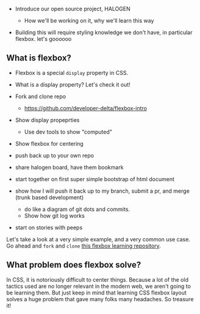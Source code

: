 * Introduce our open source project, HALOGEN
  * How we'll be working on it, why we'll learn this way
  
* Building this will require styling knowledge we don't have, in particular flexbox. let's goooooo

## What is flexbox?

* Flexbox is a special `display` property in CSS.

* What is a display property? Let's check it out!

* Fork and clone repo
  * https://github.com/developer-delta/flexbox-intro

* Show display propeprties
  * Use dev tools to show "computed"

* Show flexbox for centering

* push back up to your own repo

* share halogen board, have them bookmark

* start together on first super simple bootstrap of html document

* show how I will push it back up to my branch, submit a pr, and merge (trunk based development)

  * do like a diagram of git dots and commits.
  * Show how git log works

* start on stories with peeps







Let's take a look at a very simple example, and a very common use case. Go ahead and `fork` and `clone` [this flexbox learning repository](https://github.com/developer-delta/flexbox-intro).


## What problem does flexbox solve?

In CSS, it is notoriously difficult to center things. Because a lot of the old tactics used are no longer relevant in the modern web, we aren't going to be learning them. But just keep in mind that learning CSS flexbox layout solves a huge problem that gave many folks many headaches. So treasure it!